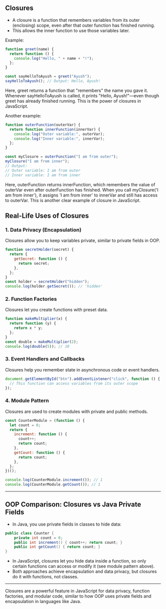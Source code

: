 
## Closures

- A closure is a function that remembers variables from its outer (enclosing) scope, even after that outer function has finished running.
- This allows the inner function to use those variables later.

Example:

```js
function greet(name) {
  return function () {
    console.log("Hello, " + name + "!");
  };
}

const sayHelloToAyush = greet("Ayush");
sayHelloToAyush(); // Output: Hello, Ayush!
```

Here, greet returns a function that "remembers" the name you gave it. Whenever sayHelloToAyush is called, it prints "Hello, Ayush!"—even though greet has already finished running. This is the power of closures in JavaScript.


Another example:

```js
function outerFunction(outerVar) {
  return function innerFunction(innerVar) {
    console.log("Outer variable:", outerVar);
    console.log("Inner variable:", innerVar);
  };
}

const myClosure = outerFunction("I am from outer");
myClosure("I am from inner");
// Output:
// Outer variable: I am from outer
// Inner variable: I am from inner
```

Here, outerFunction returns innerFunction, which remembers the value of outerVar even after outerFunction has finished. When you call myClosure('I am from inner'), it assigns 'I am from inner' to innerVar and still has access to outerVar. This is another clear example of closure in JavaScript.

## Real-Life Uses of Closures

### 1. Data Privacy (Encapsulation)

Closures allow you to keep variables private, similar to private fields in OOP.

```js
function secretHolder(secret) {
  return {
    getSecret: function () {
      return secret;
    },
  };
}
const holder = secretHolder("hidden");
console.log(holder.getSecret()); // 'hidden'
```

### 2. Function Factories

Closures let you create functions with preset data.

```js
function makeMultiplier(x) {
  return function (y) {
    return x * y;
  };
}
const double = makeMultiplier(2);
console.log(double(5)); // 10
```

### 3. Event Handlers and Callbacks

Closures help you remember state in asynchronous code or event handlers.

```js
document.getElementById("btn").addEventListener("click", function () {
  // This function can access variables from its outer scope
});
```

### 4. Module Pattern

Closures are used to create modules with private and public methods.

```js
const CounterModule = (function () {
  let count = 0;
  return {
    increment: function () {
      count++;
      return count;
    },
    getCount: function () {
      return count;
    },
  };
})();

console.log(CounterModule.increment()); // 1
console.log(CounterModule.getCount()); // 1
```

---

## OOP Comparison: Closures vs Java Private Fields

- In Java, you use private fields in classes to hide data:

```java
public class Counter {
    private int count = 0;
    public int increment() { count++; return count; }
    public int getCount() { return count; }
}
```

- In JavaScript, closures let you hide data inside a function, so only certain functions can access or modify it (see module pattern above).
- Both approaches achieve encapsulation and data privacy, but closures do it with functions, not classes.

---

Closures are a powerful feature in JavaScript for data privacy, function factories, and modular code, similar to how OOP uses private fields and encapsulation in languages like Java.
